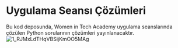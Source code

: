 # Uygulama Seansı Çözümleri

Bu kod deposunda, Women in Tech Academy uygulama seanslarında çözülen Python sorularının çözümleri yayınlanacaktır.
![1_RJMxLdTHqVBSijKmOO5MAg](https://user-images.githubusercontent.com/85439997/191951114-29fd17c8-d18f-4e6f-9885-b3f64894f7b5.jpeg)
